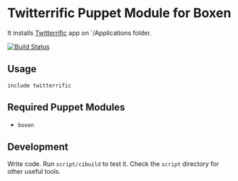# Twitterrific Puppet Module for Boxen

It installs [Twitterrific](http://twitterrific.com/mac) app on `/Applications folder.

[![Build Status](https://travis-ci.org/am/puppet-twitterrific.png?branch=master)](https://travis-ci.org/am/puppet-twitterrific)

## Usage

```puppet
include twitterrific
```

## Required Puppet Modules

* `boxen`

## Development

Write code. Run `script/cibuild` to test it. Check the `script`
directory for other useful tools.
